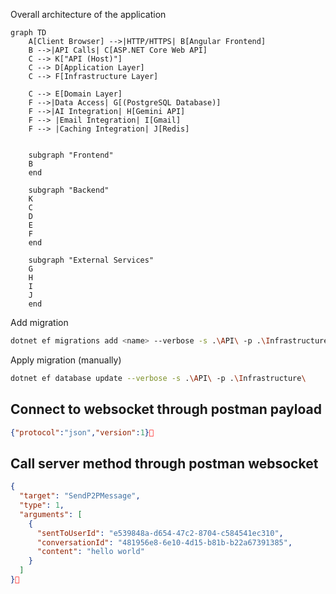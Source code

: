﻿Overall architecture of the application
```mermaid
graph TD
    A[Client Browser] -->|HTTP/HTTPS| B[Angular Frontend]
    B -->|API Calls| C[ASP.NET Core Web API]
    C --> K["API (Host)"]
    C --> D[Application Layer]
    C --> F[Infrastructure Layer]

    C --> E[Domain Layer]
    F -->|Data Access| G[(PostgreSQL Database)]
    F -->|AI Integration| H[Gemini API]
    F --> |Email Integration| I[Gmail]
    F --> |Caching Integration| J[Redis]
    
    
    subgraph "Frontend"
    B
    end
    
    subgraph "Backend"
    K
    C
    D
    E
    F
    end
    
    subgraph "External Services"
    G
    H
    I
    J
    end
```

Add migration
```bash
dotnet ef migrations add <name> --verbose -s .\API\ -p .\Infrastructure\
````

Apply migration (manually)
```bash
dotnet ef database update --verbose -s .\API\ -p .\Infrastructure\
```

## Connect to websocket through postman payload
```json
{"protocol":"json","version":1}
```

## Call server method through postman websocket
```json
{
  "target": "SendP2PMessage",
  "type": 1,
  "arguments": [
    {
      "sentToUserId": "e539848a-d654-47c2-8704-c584541ec310",
      "conversationId": "481956e8-6e10-4d15-b81b-b22a67391385",
      "content": "hello world"
    }
  ]
}
```
